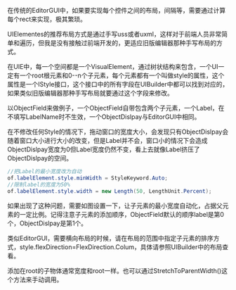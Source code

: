 在传统的EditorGUI中，如果要实现每个控件之间的布局，间隔等，需要通过计算每个rect来实现，极其繁琐。

UIElementes的推荐布局方式是通过手写uss或者uxml，这样对于前端人员非常简单和遍历，但我是没有接触过前端开发的，更适应旧版编辑器那种手写布局的方式。

在UIE中，每一个空间都是一个VisualElement，通过树状结构来包含，一个UI一定有一个root根元素和0--n个子元素，每个元素都有一个叫做style的属性，这个属性是一个IStyle接口，这个接口中的所有字段在UIBuilder中都可以找到对应的，如果类似旧版编辑器那种手写布局就要通过这个字段来修改。

以ObjectField来做例子，一个ObjectField自带包含两个子元素，一个Label，在不填写LabelName时不生效，一个ObjectDislpay与EditorGUI中相同。

在不修改任何Style的情况下，拖动窗口的宽度大小，会发现只有ObjectDislpay会随着窗口大小进行大小的改变，但是Label并不会，窗口小的情况下会造成ObjectDislpay宽度为0但Label宽度仍然不变，看上去就像Label挤压了ObjectDislpay的空间。

```c#
//把Label的最小宽度改为自动
of.labelElement.style.minWidth = StyleKeyword.Auto;
//限制label的宽度为50%
of.labelElement.style.width = new Length(50, LengthUnit.Percent);
```

如果出现了这种问题，需要如图设置一下，让子元素的最小宽度自动化，占据父元素的一定比例。记得注意子元素的添加顺序，ObjectField默认的顺序label是第0个，ObjectDislpay是第1个。

类似EditorGUI，需要横向布局的时候，请在布局的范围中指定子元素的排序方式，style.flexDirection=FlexDirection.Colum，具体请参照UIBuilder中的布局查看。

添加在root的子物体通常宽度和root一样。也可以通过StretchToParentWidth()这个方法来手动调用。  

